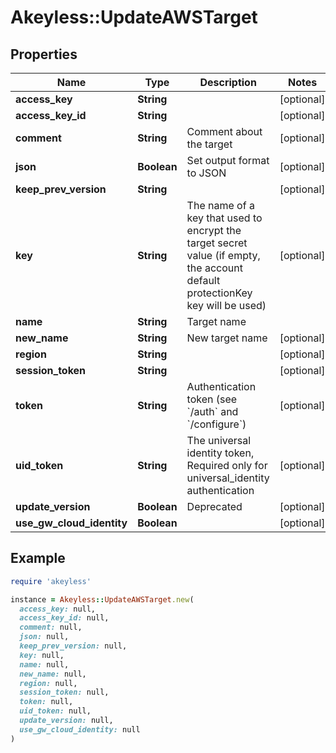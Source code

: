 # Akeyless::UpdateAWSTarget

## Properties

| Name | Type | Description | Notes |
| ---- | ---- | ----------- | ----- |
| **access_key** | **String** |  | [optional] |
| **access_key_id** | **String** |  | [optional] |
| **comment** | **String** | Comment about the target | [optional] |
| **json** | **Boolean** | Set output format to JSON | [optional] |
| **keep_prev_version** | **String** |  | [optional] |
| **key** | **String** | The name of a key that used to encrypt the target secret value (if empty, the account default protectionKey key will be used) | [optional] |
| **name** | **String** | Target name |  |
| **new_name** | **String** | New target name | [optional] |
| **region** | **String** |  | [optional] |
| **session_token** | **String** |  | [optional] |
| **token** | **String** | Authentication token (see &#x60;/auth&#x60; and &#x60;/configure&#x60;) | [optional] |
| **uid_token** | **String** | The universal identity token, Required only for universal_identity authentication | [optional] |
| **update_version** | **Boolean** | Deprecated | [optional] |
| **use_gw_cloud_identity** | **Boolean** |  | [optional] |

## Example

```ruby
require 'akeyless'

instance = Akeyless::UpdateAWSTarget.new(
  access_key: null,
  access_key_id: null,
  comment: null,
  json: null,
  keep_prev_version: null,
  key: null,
  name: null,
  new_name: null,
  region: null,
  session_token: null,
  token: null,
  uid_token: null,
  update_version: null,
  use_gw_cloud_identity: null
)
```


